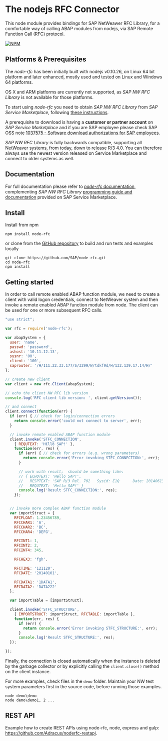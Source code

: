 The nodejs RFC Connector
========================

This node module provides bindings for SAP NetWeawer RFC Library, for a comfortable way of calling ABAP modules from nodejs, via SAP Remote Function Call (RFC) protocol.

[![NPM](https://nodei.co/npm/node-rfc.png?compact=true)](https://nodei.co/npm/node-rfc/)

Platforms & Prerequisites
-------------------------

The _node-rfc_ has been initially built with nodejs v0.10.26, on Linux 64 bit platform and later enhanced, mostly used and tested on Linux and Windows 64 platforms.

OS X and ARM platforms are currently not supported, as _SAP NW RFC Library_ is not available for those platforms.

To start using _node-rfc_ you need to obtain _SAP NW RFC Library_ from _SAP Service Marketplace_, following [these instructions](http://sap.github.io/PyRFC/install.html#install-c-connector).

A prerequisite to download is having a **customer or partner account** on _SAP Service Marketplace_ and if you are SAP employee please check SAP OSS note [1037575 - Software download authorizations for SAP employees](http://service.sap.com/sap/support/notes/1037575).

_SAP NW RFC Library_ is fully backwards compatible, supporting all NetWeaver systems, from today, down to release R/3 4.0.
You can therefore always use the newest version released on Service Marketplace and connect to older systems as well.

Documentation
-------------

For full documentation please refer to [_node-rfc_ documentation](http://sap.github.io/node-rfc), complementing _SAP NW RFC Library_ [programming guide and documentation](http://service.sap.com/rfc-library)
provided on SAP Service Marketplace.


Install
-------

Install from npm

```
npm install node-rfc
```

or clone from the [GitHub repository](https://github.com/SAP/node-rfc.git) to build and run tests and examples locally

```
git clone https://github.com/SAP/node-rfc.git
cd node-rfc
npm install
```

Getting started
---------------

In order to call remote enabled ABAP function module, we need to create a client
with valid logon credentials, connect to NetWeaver system and then invoke a
remote enabled ABAP function module from node. The client can be used for one or
more subsequent RFC calls.

```javascript
"use strict";

var rfc = require('node-rfc');

var abapSystem = {
  user: 'name',
  passwd: 'password',
  ashost: '10.11.12.13',
  sysnr: '00',
  client: '100',
  saprouter: '/H/111.22.33.177/S/3299/W/tdkf9d/H/132.139.17.14/H/'
};

// create new client
var client = new rfc.Client(abapSystem);

// echo the client NW RFC lib version
console.log('RFC client lib version: ', client.getVersion());

// and connect
client.connect(function(err) {
  if (err) { // check for login/connection errors
    return console.error('could not connect to server', err);
  }

  // invoke remote enabled ABAP function module
  client.invoke('STFC_CONNECTION',
    { REQUTEXT: 'H€llö SAP!' },
    function(err, res) {
      if (err) { // check for errors (e.g. wrong parameters)
        return console.error('Error invoking STFC_CONNECTION:', err);
      }

      // work with result;  should be something like:
      // { ECHOTEXT: 'Hello SAP!',
      //   RESPTEXT: 'SAP R/3 Rel. 702   Sysid: E1Q      Date: 20140613   Time: 142530   Logon_Data: 001/DEMO/E',
      //   REQUTEXT: 'Hello SAP!' }
      console.log('Result STFC_CONNECTION:', res);
    });


  // invoke more complex ABAP function module
  var importStruct = {
    RFCFLOAT: 1.23456789,
    RFCCHAR1: 'A',
    RFCCHAR2: 'BC',
    RFCCHAR4: 'DEFG',

    RFCINT1: 1,
    RFCINT2: 2,
    RFCINT4: 345,

    RFCHEX3: 'fgh',

    RFCTIME: '121120',
    RFCDATE: '20140101',

    RFCDATA1: '1DATA1',
    RFCDATA2: 'DATA222'
  };

  var importTable = [importStruct];

  client.invoke('STFC_STRUCTURE',
    { IMPORTSTRUCT: importStruct, RFCTABLE: importTable },
    function(err, res) {
      if (err) {
        return console.error('Error invoking STFC_STRUCTURE:', err);
      }
      console.log('Result STFC_STRUCTURE:', res);
  });

});
```

Finally, the connection is closed automatically when the instance is deleted by the garbage collector or by explicitly calling the `client.close()` method on the client instance.

For more examples, check files in the `demo` folder. Maintain your NW test system parameters first in the source code, before running those examples.

```
node demo\demo
node demo\demo1, 2 ...
```

REST API
--------

Example how to create REST APIs using node-rfc, node, express and gulp: https://github.com/Adracus/noderfc-restapi.



